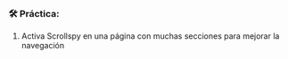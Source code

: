 
### **🛠️ Práctica:**

1.  Activa Scrollspy en una página con muchas secciones para mejorar la navegación